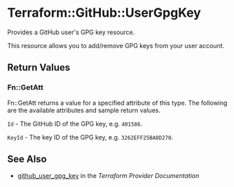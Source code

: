 # Terraform::GitHub::UserGpgKey

Provides a GitHub user's GPG key resource.

This resource allows you to add/remove GPG keys from your user account.

## Return Values

### Fn::GetAtt

Fn::GetAtt returns a value for a specified attribute of this type. The following are the available attributes and sample return values.

`Id` - The GitHub ID of the GPG key, e.g. `401586`.

`KeyId` - The key ID of the GPG key, e.g. `3262EFF25BA0D270`.

## See Also

* [github_user_gpg_key](https://www.terraform.io/docs/providers/github/r/user_gpg_key.html) in the _Terraform Provider Documentation_